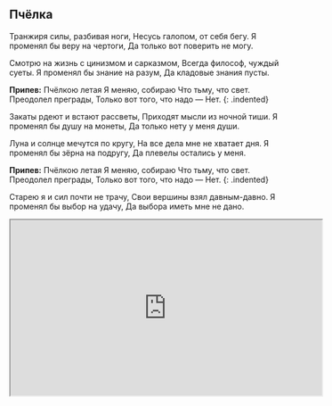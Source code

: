 ﻿---
layout: lyrics
---

## Пчёлка

Тра<span class="Em"></span>нжиря си<span class="Em7"></span>лы, раз<span class="Em6"></span>бивая но<span class="F-sharp-m6"></span>ги,
Не<span class="Em"></span>сусь га<span class="Em7"></span>лопом, от се<span class="Em6"></span>бя бе<span class="F-sharp-m6"></span>гу.
Я<span class="Em"></span> про<span class="Em7"></span>менял бы ве<span class="Em6"></span>ру на черто<span class="F-sharp-m6"></span>ги,
Да<span class="Em"></span> то<span class="Em7"></span>лько вот по<span class="Em6"></span>верить не мо<span class="F-sharp-m6"></span>гу.

Смо<span class="Em"></span>трю на жи<span class="Em7"></span>знь с цини<span class="Em6"></span>змом и сарказ<span class="F-sharp-m6"></span>мом,
Все<span class="Em"></span>гда фи<span class="Em7"></span>лософ, чуж<span class="Em6"></span>дый суе<span class="F-sharp-m6"></span>ты.
Я<span class="Em"></span> про<span class="Em7"></span>менял бы зна<span class="Em6"></span>ние на ра<span class="F-sharp-m6"></span>зум,
Да<span class="Em"></span> кла<span class="Em7"></span>довые зна<span class="Em6"></span>ния пус<span class="F-sharp-m6"></span>ты.

**Припев:**
Пчё<span class="C"></span>лкою летая
Я<span class="Am"></span> меняю, собираю
Что<span class="C"></span> тьму<span class="A"></span>, что<span class="G"></span> свет<span class="D"></span>.
Пре<span class="C"></span>одолел преграды,
То<span class="Am"></span>лько вот того, что надо —
Нет.<span class="Em"></span>
{: .indented}
 
Закаты рдеют и встают рассветы,
Приходят мысли из ночной тиши.
Я променял бы душу на монеты,
Да только нету у меня души.

Луна и солнце мечутся по кругу,
На все дела мне не хватает дня.
Я променял бы зёрна на подругу,
Да плевелы остались у меня.

**Припев:**
Пчёлкою летая
Я меняю, собираю
Что тьму, что свет.
Преодолел преграды,
Только вот того, что надо —
Нет.
{: .indented}

Старею я и сил почти не трачу,
Свои вершины взял давным-давно.
Я променял бы выбор на удачу,
Да выбора иметь мне не дано.

<div class="video-wrapper">
  <iframe width="560" height="315" src="https://www.youtube.com/embed/-US_VEag_0E" allow="accelerometer; autoplay; encrypted-media; gyroscope; picture-in-picture" allowfullscreen></iframe>
</div>